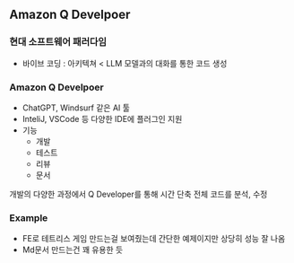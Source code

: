 ## Amazon Q Develpoer

### 현대 소프트웨어 패러다임

- 바이브 코딩 : 아키텍쳐 < LLM 모델과의 대화를 통한 코드 생성

### Amazon Q Develpoer

- ChatGPT, Windsurf 같은 AI 툴
- InteliJ, VSCode 등 다양한 IDE에 플러그인 지원
- 기능
  - 개발
  - 테스트
  - 리뷰
  - 문서
 
개발의 다양한 과정에서 Q Developer를 통해 시간 단축
전체 코드를 분석, 수정

### Example

- FE로 테트리스 게임 만드는걸 보여줬는데 간단한 예제이지만 상당히 성능 잘 나옴
- Md문서 만드는건 꽤 유용한 듯
